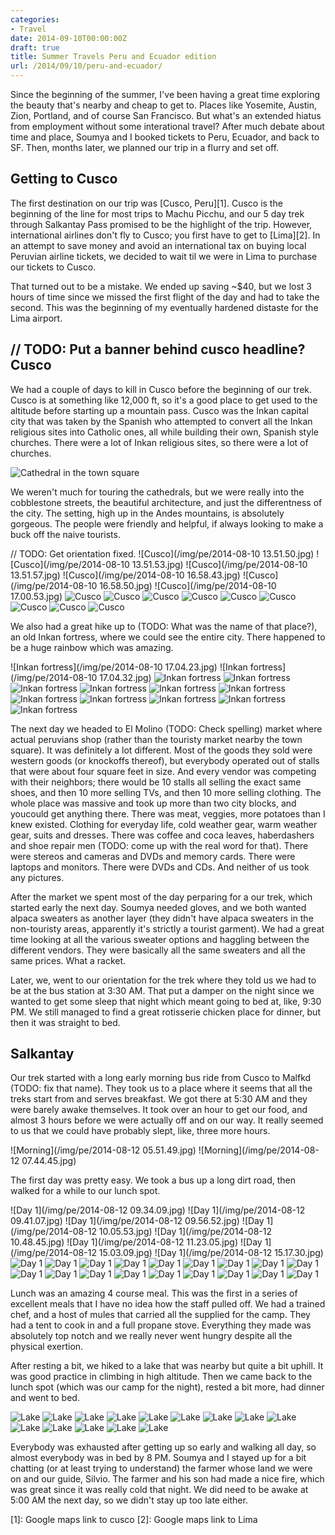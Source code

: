 ```yaml
---
categories:
- Travel
date: 2014-09-10T00:00:00Z
draft: true
title: Summer Travels Peru and Ecuador edition
url: /2014/09/10/peru-and-ecuador/
---
```


Since the beginning of the summer, I've been having a great time exploring the beauty that's nearby and cheap to get to. Places like Yosemite, Austin, Zion, Portland, and of course San Francisco. But what's an extended hiatus from employment without some interational travel? After much debate about time and place, Soumya and I booked tickets to Peru, Ecuador, and back to SF. Then, months later, we planned our trip in a flurry and set off.

Getting to Cusco
----------------

The first destination on our trip was [Cusco, Peru][1]. Cusco is the beginning of the line for most trips to Machu Picchu, and our 5 day trek through Salkantay Pass promised to be the highlight of the trip. However, international airlines don't fly to Cusco; you first have to get to [Lima][2]. In an attempt to save money and avoid an international tax on buying local Peruvian airline tickets, we decided to wait til we were in Lima to purchase our tickets to Cusco.

That turned out to be a mistake. We ended up saving ~$40, but we lost 3 hours of time since we missed the first flight of the day and had to take the second. This was the beginning of my eventually hardened distaste for the Lima airport.


// TODO: Put a banner behind cusco headline?
Cusco
-----

We had a couple of days to kill in Cusco before the beginning of our trek. Cusco is at something like 12,000 ft, so it's a good place to get used to the altitude before starting up a mountain pass. Cusco was the Inkan capital city that was taken by the Spanish who attempted to convert all the Inkan religious sites into Catholic ones, all while building their own, Spanish style churches. There were a lot of Inkan religious sites, so there were a lot of churches.

![Cathedral in the town square](/img/pe/cathedral.jpg)

We weren't much for touring the cathedrals, but we were really into the cobblestone streets, the beautiful architecture, and just the differentness of the city. The setting, high up in the Andes mountains, is absolutely gorgeous. The people were friendly and helpful, if always looking to make a buck off the naive tourists.

// TODO: Get orientation fixed.
![Cusco](/img/pe/2014-08-10 13.51.50.jpg)
![Cusco](/img/pe/2014-08-10 13.51.53.jpg)
![Cusco](/img/pe/2014-08-10 13.51.57.jpg)
![Cusco](/img/pe/2014-08-10 16.58.43.jpg)
![Cusco](/img/pe/2014-08-10 16.58.50.jpg)
![Cusco](/img/pe/2014-08-10 17.00.53.jpg)
![Cusco](/img/pe/IMG_2469.JPG)
![Cusco](/img/pe/IMG_2472.JPG)
![Cusco](/img/pe/IMG_2474.JPG)
![Cusco](/img/pe/IMG_2476.JPG)
![Cusco](/img/pe/IMG_2479.JPG)
![Cusco](/img/pe/IMG_2480.JPG)
![Cusco](/img/pe/IMG_2483.JPG)
![Cusco](/img/pe/IMG_2488.JPG)
![Cusco](/img/pe/IMG_2490.JPG)

We also had a great hike up to (TODO: What was the name of that place?), an old Inkan fortress, where we could see the entire city. There happened to be a huge rainbow which was amazing.

![Inkan fortress](/img/pe/2014-08-10 17.04.23.jpg)
![Inkan fortress](/img/pe/2014-08-10 17.04.32.jpg)
![Inkan fortress](/img/pe/IMG_2491.JPG)
![Inkan fortress](/img/pe/IMG_2492.JPG)
![Inkan fortress](/img/pe/IMG_2493.JPG)
![Inkan fortress](/img/pe/IMG_2494.JPG)
![Inkan fortress](/img/pe/IMG_2496.JPG)
![Inkan fortress](/img/pe/IMG_2498.JPG)
![Inkan fortress](/img/pe/IMG_2500.JPG)
![Inkan fortress](/img/pe/IMG_2501.JPG)
![Inkan fortress](/img/pe/IMG_2502.JPG)
![Inkan fortress](/img/pe/IMG_2503.JPG)
![Inkan fortress](/img/pe/IMG_2504.JPG)

The next day we headed to El Molino (TODO: Check spelling) market where actual peruvians shop (rather than the touristy market nearby the town square). It was definitely a lot different. Most of the goods they sold were western goods (or knockoffs thereof), but everybody operated out of stalls that were about four square feet in size. And every vendor was competing with their neighbors; there would be 10 stalls all selling the exact same shoes, and then 10 more selling TVs, and then 10 more selling clothing. The whole place was massive and took up more than two city blocks, and youcould get anything there. There was meat, veggies, more potatoes than I knew existed. Clothing for everyday life, cold weather gear, warm weather gear, suits and dresses. There was coffee and coca leaves, haberdashers and shoe repair men (TODO: come up with the real word for that). There were stereos and cameras and DVDs and memory cards. There were laptops and monitors. There were DVDs and CDs. And neither of us took any pictures.

After the market we spent most of the day perparing for a our trek, which started early the next day. Soumya needed gloves, and we both wanted alpaca sweaters as another layer (they didn't have alpaca sweaters in the non-touristy areas, apparently it's strictly a tourist garment). We had a great time looking at all the various sweater options and haggling between the different vendors. They were basically all the same sweaters and all the same prices. What a racket.

Later, we, went to our orientation for the trek where they told us we had to be at the bus station at 3:30 AM. That put a damper on the night since we wanted to get some sleep that night which meant going to bed at, like, 9:30 PM. We still managed to find a great rotisserie chicken place for dinner, but then it was straight to bed.

Salkantay
---------

Our trek started with a long early morning bus ride from Cusco to Malfkd (TODO: fix that name). They took us to a place where it seems that all the treks start from and serves breakfast. We got there at 5:30 AM and they were barely awake themselves. It took over an hour to get our food, and almost 3 hours before we were actually off and on our way. It really seemed to us that we could have probably slept, like, three more hours.

![Morning](/img/pe/2014-08-12 05.51.49.jpg)
![Morning](/img/pe/2014-08-12 07.44.45.jpg)

The first day was pretty easy. We took a bus up a long dirt road, then walked for a while to our lunch spot.

![Day 1](/img/pe/2014-08-12 09.34.09.jpg)
![Day 1](/img/pe/2014-08-12 09.41.07.jpg)
![Day 1](/img/pe/2014-08-12 09.56.52.jpg)
![Day 1](/img/pe/2014-08-12 10.05.53.jpg)
![Day 1](/img/pe/2014-08-12 10.48.45.jpg)
![Day 1](/img/pe/2014-08-12 11.23.05.jpg)
![Day 1](/img/pe/2014-08-12 15.03.09.jpg)
![Day 1](/img/pe/2014-08-12 15.17.30.jpg)
![Day 1](/img/pe/IMG_2508.JPG)
![Day 1](/img/pe/IMG_2509.JPG)
![Day 1](/img/pe/IMG_2510.JPG)
![Day 1](/img/pe/IMG_2511.JPG)
![Day 1](/img/pe/IMG_2513.JPG)
![Day 1](/img/pe/IMG_2515.JPG)
![Day 1](/img/pe/IMG_2516.JPG)
![Day 1](/img/pe/IMG_2518.JPG)
![Day 1](/img/pe/IMG_2521.JPG)
![Day 1](/img/pe/IMG_2523.JPG)
![Day 1](/img/pe/IMG_2525.JPG)
![Day 1](/img/pe/IMG_2528.JPG)
![Day 1](/img/pe/IMG_2530.JPG)
![Day 1](/img/pe/IMG_2533.JPG)
![Day 1](/img/pe/IMG_2537.JPG)
![Day 1](/img/pe/IMG_2542.JPG)
![Day 1](/img/pe/IMG_2544.JPG)
![Day 1](/img/pe/IMG_2545.JPG)

Lunch was an amazing 4 course meal. This was the first in a series of excellent meals that I have no idea how the staff pulled off. We had a trained chef, and a host of mules that carried all the supplied for the camp. They had a tent to cook in and a full propane stove. Everything they made was absolutely top notch and we really never went hungry despite all the physical exertion.

After resting a bit, we hiked to a lake that was nearby but quite a bit uphill. It was good practice in climbing in high altitude. Then we came back to the lunch spot (which was our camp for the night), rested a bit more, had dinner and went to bed.

![Lake](/img/pe/IMG_2546.JPG)
![Lake](/img/pe/IMG_2548.JPG)
![Lake](/img/pe/IMG_2551.JPG)
![Lake](/img/pe/IMG_2552.JPG)
![Lake](/img/pe/IMG_2554.JPG)
![Lake](/img/pe/IMG_2555.JPG)
![Lake](/img/pe/IMG_2556.JPG)
![Lake](/img/pe/IMG_2558.JPG)
![Lake](/img/pe/IMG_2562.JPG)
![Lake](/img/pe/IMG_2563.JPG)
![Lake](/img/pe/IMG_2564.JPG)
![Lake](/img/pe/IMG_2566.JPG)
![Lake](/img/pe/IMG_2567.JPG)
![Lake](/img/pe/IMG_2569.JPG)

Everybody was exhausted after getting up so early and walking all day, so almost everybody was in bed by 8 PM. Soumya and I stayed up for a bit chatting (or at least trying to understand) the farmer whose land we were on and our guide, Silvio. The farmer and his son had made a nice fire, which was great since it was really cold that night. We did need to be awake at 5:00 AM the next day, so we didn't stay up too late either.

[1]: Google maps link to cusco
[2]: Google maps link to Lima
